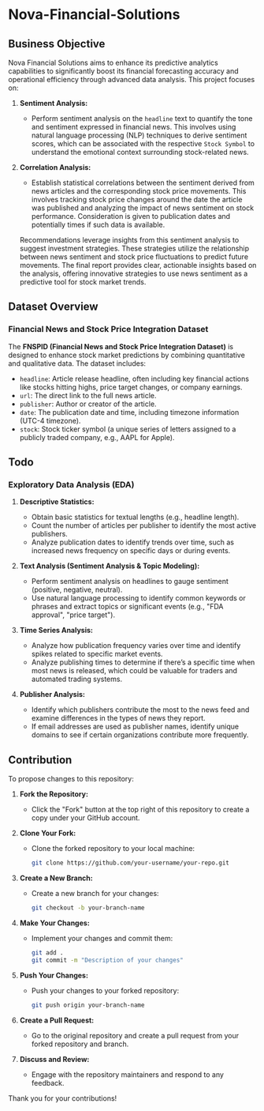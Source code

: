 # Nova-Financial-Solutions

## Business Objective

Nova Financial Solutions aims to enhance its predictive analytics capabilities to significantly boost its financial forecasting accuracy and operational efficiency through advanced data analysis. This project focuses on:

1. **Sentiment Analysis:**
   - Perform sentiment analysis on the `headline` text to quantify the tone and sentiment expressed in financial news. This involves using natural language processing (NLP) techniques to derive sentiment scores, which can be associated with the respective `Stock Symbol` to understand the emotional context surrounding stock-related news.

2. **Correlation Analysis:**
   - Establish statistical correlations between the sentiment derived from news articles and the corresponding stock price movements. This involves tracking stock price changes around the date the article was published and analyzing the impact of news sentiment on stock performance. Consideration is given to publication dates and potentially times if such data is available.

   Recommendations leverage insights from this sentiment analysis to suggest investment strategies. These strategies utilize the relationship between news sentiment and stock price fluctuations to predict future movements. The final report provides clear, actionable insights based on the analysis, offering innovative strategies to use news sentiment as a predictive tool for stock market trends.

## Dataset Overview

### Financial News and Stock Price Integration Dataset

The **FNSPID (Financial News and Stock Price Integration Dataset)** is designed to enhance stock market predictions by combining quantitative and qualitative data. The dataset includes:

- `headline`: Article release headline, often including key financial actions like stocks hitting highs, price target changes, or company earnings.
- `url`: The direct link to the full news article.
- `publisher`: Author or creator of the article.
- `date`: The publication date and time, including timezone information (UTC-4 timezone).
- `stock`: Stock ticker symbol (a unique series of letters assigned to a publicly traded company, e.g., AAPL for Apple).

## Todo

### Exploratory Data Analysis (EDA)

1. **Descriptive Statistics:**
   - Obtain basic statistics for textual lengths (e.g., headline length).
   - Count the number of articles per publisher to identify the most active publishers.
   - Analyze publication dates to identify trends over time, such as increased news frequency on specific days or during events.

2. **Text Analysis (Sentiment Analysis & Topic Modeling):**
   - Perform sentiment analysis on headlines to gauge sentiment (positive, negative, neutral).
   - Use natural language processing to identify common keywords or phrases and extract topics or significant events (e.g., "FDA approval", "price target").

3. **Time Series Analysis:**
   - Analyze how publication frequency varies over time and identify spikes related to specific market events.
   - Analyze publishing times to determine if there’s a specific time when most news is released, which could be valuable for traders and automated trading systems.

4. **Publisher Analysis:**
   - Identify which publishers contribute the most to the news feed and examine differences in the types of news they report.
   - If email addresses are used as publisher names, identify unique domains to see if certain organizations contribute more frequently.

## Contribution

To propose changes to this repository:

1. **Fork the Repository:**
   - Click the "Fork" button at the top right of this repository to create a copy under your GitHub account.

2. **Clone Your Fork:**
   - Clone the forked repository to your local machine:
     ```bash
     git clone https://github.com/your-username/your-repo.git
     ```

3. **Create a New Branch:**
   - Create a new branch for your changes:
     ```bash
     git checkout -b your-branch-name
     ```

4. **Make Your Changes:**
   - Implement your changes and commit them:
     ```bash
     git add .
     git commit -m "Description of your changes"
     ```

5. **Push Your Changes:**
   - Push your changes to your forked repository:
     ```bash
     git push origin your-branch-name
     ```

6. **Create a Pull Request:**
   - Go to the original repository and create a pull request from your forked repository and branch.

7. **Discuss and Review:**
   - Engage with the repository maintainers and respond to any feedback.

Thank you for your contributions!
